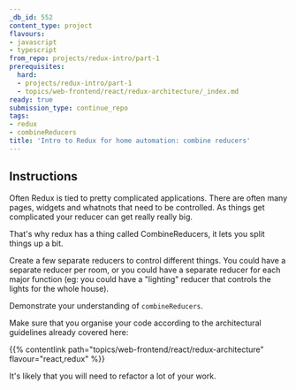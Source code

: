 ```yaml
---
_db_id: 552
content_type: project
flavours:
- javascript
- typescript
from_repo: projects/redux-intro/part-1
prerequisites:
  hard:
  - projects/redux-intro/part-1
  - topics/web-frontend/react/redux-architecture/_index.md
ready: true
submission_type: continue_repo
tags:
- redux
- combineReducers
title: 'Intro to Redux for home automation: combine reducers'
---
```


## Instructions

Often Redux is tied to pretty complicated applications. There are often many pages, widgets and whatnots that need to be controlled. As things get complicated your reducer can get really really big.

That's why redux has a thing called CombineReducers, it lets you split things up a bit.

Create a few separate reducers to control different things. You could have a separate reducer per room, or you could have a separate reducer for each major function (eg: you could have a "lighting" reducer that controls the lights for the whole house).

Demonstrate your understanding of `combineReducers`.

Make sure that you organise your code according to the architectural guidelines already covered here:

{{% contentlink path="topics/web-frontend/react/redux-architecture" flavour="react,redux" %}}

It's likely that you will need to refactor a lot of your work.